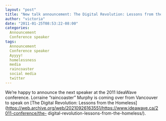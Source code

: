 ```yaml
---
layout: "post"
title: "New talk announcement: The Digital Revolution: Lessons from the Homeless"
author: "victoria"
date: "2011-01-25T08:53:22-08:00"
categories:
  Announcement
  Conference speaker
tags: 
  Announcement
  Conference speaker
  Ayyyy!
  homelessness
  media
  raincoaster
  social media
  twitter
---
```


We’re happy to announce the next speaker at the 2011 IdeaWave conference.
Lorraine “raincoaster” Murphy is coming over from Vancouver to speak on [The
Digital Revolution: Lessons from the
Homeless](https://web.archive.org/web/20210926163551/https://www.ideawave.ca/2011-conference/the-
digital-revolution-lessons-from-the-homeless/).


[//]: # (Retrieved from https://web.archive.org/web/20211025231841/https://www.ideawave.ca/new-talk-announcement-the-digital-revolution-lessons-from-the-homeless/)